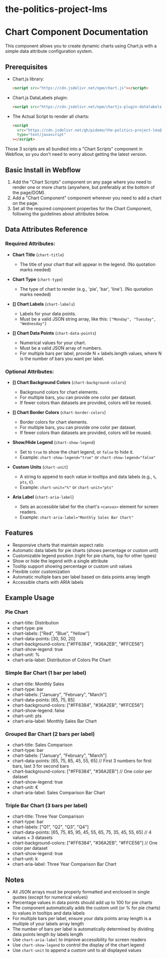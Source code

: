 # the-politics-project-lms

# Chart Component Documentation

This component allows you to create dynamic charts using Chart.js with a simple data attribute configuration system.

## Prerequisites

- Chart.js library:

  ```html
  <script src="https://cdn.jsdelivr.net/npm/chart.js"></script>
  ```

- Chart.js DataLabels plugin:

  ```html
  <script src="https://cdn.jsdelivr.net/npm/chartjs-plugin-datalabels@2"></script>
  ```

- The Actual Script to render all charts:
  ```html
  <script
    src="https://cdn.jsdelivr.net/gh/pidemo/the-politics-project-lms@main/index.min.js"
    type="text/javascript"
  ></script>
  ```

Those 3 scripts are all bundled into a "Chart Scripts" component in Webflow, so you don't need to worry about getting the latest version.

## Basic Install in Webflow

1. Add the "Chart Scripts" component on any page where you need to render one or more charts (anywhere, but preferably at the bottom of the page/DOM).
2. Add a "Chart Component" component wherever you need to add a chart on the page.
3. Set all the required component properties for the Chart Component, following the guidelines about attributes below.

## Data Attributes Reference

### Required Attributes:

- **Chart Title** (`chart-title`)

  - The title of your chart that will appear in the legend. (No quotation marks needed)

- **Chart Type** (`chart-type`)

  - The type of chart to render (e.g., 'pie', 'bar', 'line'). (No quotation marks needed)

- **[] Chart Labels** (`chart-labels`)

  - Labels for your data points.
  - Must be a valid JSON string array, like this: `["Monday", "Tuesday", "Wednesday"]`

- **[] Chart Data Points** (`chart-data-points`)
  - Numerical values for your chart.
  - Must be a valid JSON array of numbers.
  - For multiple bars per label, provide N × labels.length values, where N is the number of bars you want per label.

### Optional Attributes:

- **[] Chart Background Colors** (`chart-background-colors`)

  - Background colors for chart elements.
  - For multiple bars, you can provide one color per dataset.
  - If fewer colors than datasets are provided, colors will be reused.

- **[] Chart Border Colors** (`chart-border-colors`)

  - Border colors for chart elements.
  - For multiple bars, you can provide one color per dataset.
  - If fewer colors than datasets are provided, colors will be reused.

- **Show/Hide Legend** (`chart-show-legend`)

  - Set to `true` to show the chart legend, or `false` to hide it.
  - Example: `chart-show-legend="true"` or `chart-show-legend="false"`

- **Custom Units** (`chart-unit`)

  - A string to append to each value in tooltips and data labels (e.g., `%`, `pts`, `€`).
  - Example: `chart-unit="%"` or `chart-unit="pts"`

- **Aria Label** (`chart-aria-label`)
  - Sets an accessible label for the chart's `<canvas>` element for screen readers.
  - Example: `chart-aria-label="Monthly Sales Bar Chart"`

## Features

- Responsive charts that maintain aspect ratio
- Automatic data labels for pie charts (shows percentage or custom unit)
- Customizable legend position (right for pie charts, top for other types)
- Show or hide the legend with a single attribute
- Tooltip support showing percentage or custom unit values
- Flexible color customization
- Automatic multiple bars per label based on data points array length
- Accessible charts with ARIA labels

## Example Usage

### Pie Chart

- chart-title: Distribution
- chart-type: pie
- chart-labels: ["Red", "Blue", "Yellow"]
- chart-data-points: [30, 50, 20]
- chart-background-colors: ["#FF6384", "#36A2EB", "#FFCE56"]
- chart-show-legend: true
- chart-unit: %
- chart-aria-label: Distribution of Colors Pie Chart

### Simple Bar Chart (1 bar per label)

- chart-title: Monthly Sales
- chart-type: bar
- chart-labels: ["January", "February", "March"]
- chart-data-points: [65, 75, 85]
- chart-background-colors: ["#FF6384", "#36A2EB", "#FFCE56"]
- chart-show-legend: false
- chart-unit: pts
- chart-aria-label: Monthly Sales Bar Chart

### Grouped Bar Chart (2 bars per label)

- chart-title: Sales Comparison
- chart-type: bar
- chart-labels: ["January", "February", "March"]
- chart-data-points: [65, 75, 85, 45, 55, 65] // First 3 numbers for first bars, last 3 for second bars
- chart-background-colors: ["#FF6384", "#36A2EB"] // One color per dataset
- chart-show-legend: true
- chart-unit: €
- chart-aria-label: Sales Comparison Bar Chart

### Triple Bar Chart (3 bars per label)

- chart-title: Three Year Comparison
- chart-type: bar
- chart-labels: ["Q1", "Q2", "Q3", "Q4"]
- chart-data-points: [65, 75, 85, 95, 45, 55, 65, 75, 35, 45, 55, 65] // 4 values × 3 datasets
- chart-background-colors: ["#FF6384", "#36A2EB", "#FFCE56"] // One color per dataset
- chart-show-legend: true
- chart-unit: k
- chart-aria-label: Three Year Comparison Bar Chart

## Notes

- All JSON arrays must be properly formatted and enclosed in single quotes (except for numerical values)
- Percentage values in data points should add up to 100 for pie charts
- The component automatically adds the custom unit (or % for pie charts) to values in tooltips and data labels
- For multiple bars per label, ensure your data points array length is a multiple of your labels array length
- The number of bars per label is automatically determined by dividing data points length by labels length
- Use `chart-aria-label` to improve accessibility for screen readers
- Use `chart-show-legend` to control the display of the chart legend
- Use `chart-unit` to append a custom unit to all displayed values
